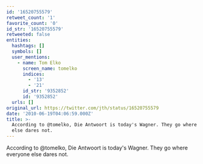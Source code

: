 ```yaml
---
id: '16520755579'
retweet_count: '1'
favorite_count: '0'
id_str: '16520755579'
retweeted: false
entities:
  hashtags: []
  symbols: []
  user_mentions:
    - name: Tom Elko
      screen_name: tomelko
      indices:
        - '13'
        - '21'
      id_str: '9352852'
      id: '9352852'
  urls: []
original_url: https://twitter.com/jth/status/16520755579
date: '2010-06-19T04:06:59.000Z'
title: >-
  According to @tomelko, Die Antwoort is today's Wagner. They go where everyone
  else dares not.
---
```


According to @tomelko, Die Antwoort is today's Wagner. They go where everyone else dares not.